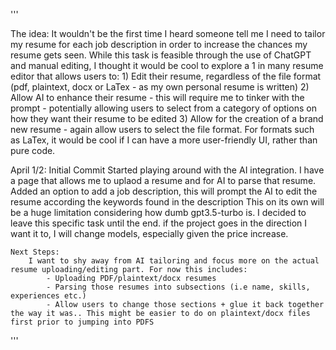 '''

The idea:
    It wouldn't be the first time I heard someone tell me I need to tailor my resume for each job description in order to increase the chances my resume gets seen.
    While this task is feasible through the use of ChatGPT and manual editing, I thought it would be cool to explore a 1 in many resume editor that allows users to:
        1) Edit their resume, regardless of the file format (pdf, plaintext, docx or LaTex - as my own personal resume is written)
        2) Allow AI to enhance their resume - this will require me to tinker with the prompt - potentially allowing users to select from a category of options on how they want their resume to be edited
        3) Allow for the creation of a brand new resume - again allow users to select the file format. For formats such as LaTex, it would be cool if I can have a more user-friendly UI, rather than pure code.


April 1/2: Initial Commit 
    Started playing around with the AI integration. I have a page that allows me to uplaod a resume and for AI to parse that resume. 
    Added an option to add a job description, this will prompt the AI to edit the resume according the keywords found in the description
        This on its own will be a huge limitation considering how dumb gpt3.5-turbo is. I decided to leave this specific task until the end.
        if the project goes in the direction I want it to, I will change models, especially given the price increase.

    Next Steps:
        I want to shy away from AI tailoring and focus more on the actual resume uploading/editing part. For now this includes:
            - Uploading PDF/plaintext/docx resumes
            - Parsing those resumes into subsections (i.e name, skills, experiences etc.)
            - Allow users to change those sections + glue it back together the way it was.. This might be easier to do on plaintext/docx files first prior to jumping into PDFS
        
'''
